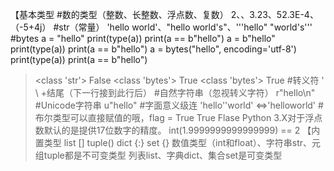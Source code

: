 【基本类型
#数的类型（整数、长整数、浮点数、复数）
2、、3.23、52.3E-4、（-5+4j）
#str（常量）
'hello	world'、"hello world's"、'''hello" "world's'''
#bytes
a = "hello" 
print(type(a))
print(a == b"hello")
a = b"hello"
print(type(a))
print(a == b"hello")
a = bytes("hello", encoding='utf-8')
print(type(a))
print(a == b"hello")

><class 'str'>
False
<class 'bytes'>
True
<class 'bytes'>
True
#转义符
\' \\ \+结尾（下一行接到此行后）
#自然字符串（忽视转义字符）
r"hello\n"
#Unicode字符串
u"hello"
#字面意义级连
'hello''world'  <=>'helloworld'
#布尔类型可以直接赋值的哦，flag = True
True
Flase
Python 3.X对于浮点数默认的是提供17位数字的精度。
int(1.9999999999999999) == 2
【内置类型
list []
tuple()
dict {:}
set {}
数值类型（int和float）、字符串str、元组tuple都是不可变类型
列表list、字典dict、集合set是可变类型
